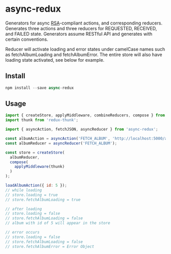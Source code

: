 async-redux
=============

Generators for async [RSA](https://github.com/kolodny/redux-standard-action)-compliant actions, and corresponding reducers. Generates three actions and three reducers for REQUESTED, RECEIVED, and FAILED state. Generators assume RESTful API and generates with certain conventions.

Reducer will activate loading and error states under camelCase names such as fetchAlbumLoading and fetchAlbumError. The entire store will also have loading state activated, see below for example.


## Install

```js
npm install --save async-redux
```

## Usage

```js
import { createStore, applyMiddleware, combineReducers, compose } from 'redux';
import thunk from 'redux-thunk';

import { asyncAction, fetchJSON, asyncReducer } from 'async-redux';

const albumAction = asyncAction('FETCH_ALBUM', 'http://localhost:5000/albums', fetchJSON.get);
const albumReducer = asyncReducer('FETCH_ALBUM');

const store = createStore(
  albumReducer,
  compose(
    applyMiddleware(thunk)
  )
);

loadAlbumAction({ id: 5 });
// while loading
// store.loading = true
// store.fetchAlbumLoading = true

// after loading
// store.loading = false
// store.fetchAlbumLoading = false
// album with id of 5 will appear in the store

// error occurs
// store.loading = false
// store.fetchAlbumLoading = false
// store.fetchAlbumError = Error Object
```
